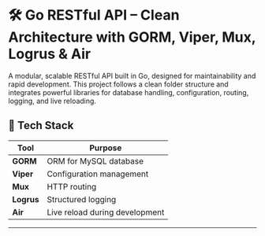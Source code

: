 # 🛠️ Go RESTful API – Clean Architecture with GORM, Viper, Mux, Logrus & Air

A modular, scalable RESTful API built in Go, designed for maintainability and rapid development. This project follows a clean folder structure and integrates powerful libraries for database handling, configuration, routing, logging, and live reloading.

## 🚀 Tech Stack

| Tool       | Purpose                          |
|------------|----------------------------------|
| **GORM**   | ORM for MySQL database           |
| **Viper**  | Configuration management         |
| **Mux**    | HTTP routing                     |
| **Logrus** | Structured logging               |
| **Air**    | Live reload during development   |

---
